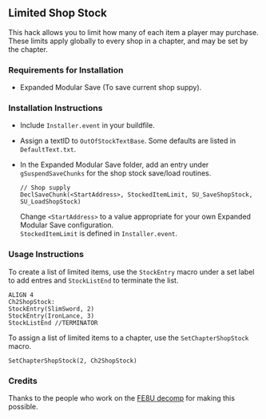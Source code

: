 ## Limited Shop Stock
This hack allows you to limit how many of each item a player may purchase.  
These limits apply globally to every shop in a chapter, and may be set by the chapter.

### Requirements for Installation
- Expanded Modular Save (To save current shop suppy).

### Installation Instructions
- Include `Installer.event` in your buildfile.

- Assign a textID to `OutOfStockTextBase`. Some defaults are listed in `DefaultText.txt`.

- In the Expanded Modular Save folder, add an entry under `gSuspendSaveChunks` for the shop stock save/load routines.
    ```
    // Shop supply
    DeclSaveChunk(<StartAddress>, StockedItemLimit, SU_SaveShopStock, SU_LoadShopStock)
    ```
    Change `<StartAddress>` to a value appropriate for your own Expanded Modular Save configuration.  
    `StockedItemLimit` is defined in `Installer.event`.

### Usage Instructions
To create a list of limited items, use the `StockEntry` macro under a set label to add entres and `StockListEnd` to terminate the list.
```
ALIGN 4
Ch2ShopStock:
StockEntry(SlimSword, 2)
StockEntry(IronLance, 3)
StockListEnd //TERMINATOR
```

To assign a list of limited items to a chapter, use the `SetChapterShopStock` macro.
```
SetChapterShopStock(2, Ch2ShopStock)
```

### Credits
Thanks to the people who work on the [FE8U decomp](https://github.com/FireEmblemUniverse/fireemblem8u) for making this possible.

